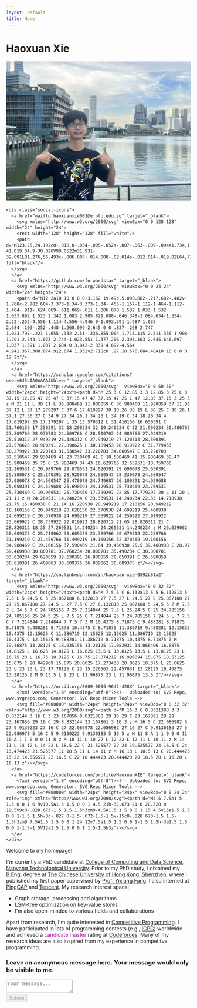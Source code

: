 ```yaml
---
layout: default
title: Home
---
```


# Haoxuan Xie

<div class="about-container">
  <div class="left-side">
    <img src="/assets/images/profile_photo.jpg" alt="Haoxuan Xie" class="profile-photo">
    
    <div class="social-icons">
      <a href="mailto:haoxuanxie001@e.ntu.edu.sg" target="_blank">
        <svg xmlns="http://www.w3.org/2000/svg" viewBox="0 0 128 128" width="24" height="24">
        <rect width="128" height="128" fill="white"/>
        <path d="M123.25,24.192c0-.018,0-.034-.005-.052s-.007-.063-.009-.094a1.734,1.734,0,0,0-.083-.408c-.006-.018,0-.037-.011-.055s-.01-.015-.013-.023a1.734,1.734,0,0,0-.227-.407c-.021-.028-.043-.053-.066-.08a1.755,1.755,0,0,0-.31-.294c-.012-.009-.022-.02-.034-.028a1.744,1.744,0,0,0-.414-.2c-.034-.012-.068-.022-.1-.032a1.733,1.733,0,0,0-.474-.073H6.5a1.733,1.733,0,0,0-.474.073c-.035.01-.068.02-.1.032a1.744,1.744,0,0,0-.414.2c-.012.008-.022.019-.034.028a1.755,1.755,0,0,0-.31.294c-.022.027-.045.052-.066.08a1.734,1.734,0,0,0-.227.407c0,.008-.01.015-.013.023s-.005.037-.011.055a1.734,1.734,0,0,0-.083.408c0,.032-.009.063-.009.094s-.005.034-.005.052v79.615c0,.023.006.045.007.068a1.737,1.737,0,0,0,.019.188c.008.051.015.1.027.152a1.74,1.74,0,0,0,.056.179c.017.047.033.094.054.139a1.729,1.729,0,0,0,.093.172c.024.04.048.081.075.119a1.743,1.743,0,0,0,.125.152c.033.036.066.072.1.106.021.019.037.042.059.061s.036.017.052.03a1.736,1.736,0,0,0,.452.263c.035.014.071.022.107.033a1.732,1.732,0,0,0,.488.085c.012,0,.023.006.035.006l.023,0H121.478l.023,0c.012,0,.023-.006.034-.006a1.732,1.732,0,0,0,.489-.085c.035-.011.07-.019.1-.033a1.736,1.736,0,0,0,.453-.263c.016-.013.036-.017.052-.03s.038-.042.059-.061c.036-.034.069-.069.1-.106a1.743,1.743,0,0,0,.125-.152c.027-.038.051-.078.075-.119a1.729,1.729,0,0,0,.093-.172c.021-.045.037-.092.054-.139a1.74,1.74,0,0,0,.056-.179c.012-.05.019-.1.027-.152a1.737,1.737,0,0,0,.019-.188c0-.023.007-.045.007-.068ZM45.8,60.316,62.858,74.993a1.751,1.751,0,0,0,2.283,0L82.2,60.316l35.512,41.741H10.289ZM8.25,99.052V28.007l34.9,30.026Zm76.6-41.019,34.9-30.026V99.052Zm31.931-32.091L81.276,56.493c-.006.005-.014.008-.02.014s-.012.014-.019.02L64,71.358,46.763,56.527c-.007-.006-.012-.014-.019-.02l-.02-.014L11.217,25.942Z" fill="black"/>
      </svg>
      </a>
      <a href="https://github.com/forwardstar" target="_blank">
        <svg xmlns="http://www.w3.org/2000/svg" viewBox="0 0 24 24" width="24" height="24">
        <path d="M12 2a10 10 0 0 0-3.162 19.49c.5.093.682-.217.682-.482v-1.768c-2.782.604-3.373-1.34-3.373-1.34-.455-1.157-1.112-1.464-1.112-1.464-.911-.624.069-.611.069-.611 1.006.070 1.532 1.033 1.532 1.033.892 1.523 2.342 1.083 2.905.829.088-.646.348-1.084.634-1.334-2.22-.252-4.556-1.114-4.556-4.946 0-1.093.391-1.987 1.035-2.684-.103-.252-.448-1.268.099-2.645 0 0 .837-.268 2.747 1.023.797-.221 1.655-.332 2.51-.336.855.004 1.713.115 2.511.336 1.908-1.291 2.744-1.023 2.744-1.023.551 1.377.206 2.393.103 2.645.646.697 1.037 1.591 1.037 2.684 0 3.842-2.339 4.692-4.564 4.941.357.308.674.912.674 1.832v2.718c0 .27.18.576.684.48A10 10 0 0 0 12 2z"/>
      </svg>
      </a>
      <a href="https://scholar.google.com/citations?user=0J5LIA0AAAAJ&hl=en" target="_blank">
        <svg xmlns="http://www.w3.org/2000/svg"  viewBox="0 0 50 50" width="24px" height="24px"><path d="M 25 3 C 12.85 3 3 12.85 3 25 C 3 37.15 12.85 47 25 47 C 37.15 47 47 37.15 47 25 C 47 12.85 37.15 3 25 3 z M 21 11 L 38 11 L 36.980469 11.880859 C 36.980469 11.920859 37 11.96 37 12 L 37 17.279297 C 37.6 17.619297 38 18.26 38 19 L 38 25 C 38 26.1 37.1 27 36 27 C 34.9 27 34 26.1 34 25 L 34 19 C 34 18.26 34.4 17.619297 35 17.279297 L 35 13.570312 L 31.410156 16.650391 C 31.760156 17.350391 32 18.200234 32 19.240234 C 32 21.960234 30.480703 23.309766 28.970703 24.509766 C 28.500703 24.989766 27.949219 25.510312 27.949219 26.320312 C 27.949219 27.120313 28.500391 27.570625 28.900391 27.890625 L 30.189453 28.919922 C 31.779453 30.279922 33.220703 31.530547 33.220703 34.060547 C 33.220703 37.510547 29.930469 41 23.730469 41 C 18.500469 41 15.980469 38.47 15.980469 35.75 C 15.980469 34.43 16.629766 32.559531 18.759766 31.269531 C 20.989766 29.879531 24.020391 29.690078 25.650391 29.580078 C 25.140391 28.920078 24.560547 28.230078 24.560547 27.080078 C 24.560547 26.470078 24.749687 26.100391 24.929688 25.650391 C 24.529688 25.690391 24.129531 25.730469 23.769531 25.730469 C 19.969531 25.730469 17.799297 22.85 17.779297 20 L 11 20 L 21 11 z M 24.269531 14.240234 C 23.339531 14.240234 22.33 14.710938 21.75 15.460938 C 21.14 16.220938 20.949219 17.210156 20.949219 18.160156 C 20.949219 20.620156 22.370938 24.699219 25.460938 24.699219 C 26.370938 24.699219 27.339922 24.259922 27.919922 23.669922 C 28.739922 22.819922 28.820312 21.65 28.820312 21 C 28.820312 18.35 27.269531 14.240234 24.269531 14.240234 z M 26.039062 30.609375 C 25.719062 30.609375 23.769766 30.679219 22.259766 31.199219 C 21.459766 31.499219 19.160156 32.370469 19.160156 34.980469 C 19.160156 37.590469 21.64 39.460938 25.5 39.460938 C 28.97 39.460938 30.800781 37.760234 30.800781 35.490234 C 30.800781 33.620234 29.620859 32.630391 26.880859 30.650391 C 26.590859 30.610391 26.409063 30.609375 26.039062 30.609375 z"/></svg>
      </a>
      <a href="https://cn.linkedin.com/in/haoxuan-xie-0592b61a2" target="_blank">
        <svg xmlns="http://www.w3.org/2000/svg"  viewBox="0 0 32 32" width="24px" height="24px"><path d="M 7.5 5 C 6.132813 5 5 6.132813 5 7.5 L 5 24.5 C 5 25.867188 6.132813 27 7.5 27 L 24.5 27 C 25.867188 27 27 25.867188 27 24.5 L 27 7.5 C 27 6.132813 25.867188 5 24.5 5 Z M 7.5 7 L 24.5 7 C 24.785156 7 25 7.214844 25 7.5 L 25 24.5 C 25 24.785156 24.785156 25 24.5 25 L 7.5 25 C 7.214844 25 7 24.785156 7 24.5 L 7 7.5 C 7 7.214844 7.214844 7 7.5 7 Z M 10.4375 8.71875 C 9.488281 8.71875 8.71875 9.488281 8.71875 10.4375 C 8.71875 11.386719 9.488281 12.15625 10.4375 12.15625 C 11.386719 12.15625 12.15625 11.386719 12.15625 10.4375 C 12.15625 9.488281 11.386719 8.71875 10.4375 8.71875 Z M 19.46875 13.28125 C 18.035156 13.28125 17.082031 14.066406 16.6875 14.8125 L 16.625 14.8125 L 16.625 13.5 L 13.8125 13.5 L 13.8125 23 L 16.75 23 L 16.75 18.3125 C 16.75 17.074219 16.996094 15.875 18.53125 15.875 C 20.042969 15.875 20.0625 17.273438 20.0625 18.375 L 20.0625 23 L 23 23 L 23 17.78125 C 23 15.226563 22.457031 13.28125 19.46875 13.28125 Z M 9 13.5 L 9 23 L 11.96875 23 L 11.96875 13.5 Z"/></svg>
      </a>
      <a href="https://orcid.org/0009-0006-9642-428X" target="_blank">
        <?xml version="1.0" encoding="utf-8"?><!-- Uploaded to: SVG Repo, www.svgrepo.com, Generator: SVG Repo Mixer Tools -->
        <svg fill="#000000" width="24px" height="24px" viewBox="0 0 32 32" xmlns="http://www.w3.org/2000/svg"><path d="M 16 3 C 8.8321388 3 3 8.832144 3 16 C 3 23.167856 8.8321388 29 16 29 C 23.167861 29 29 23.167856 29 16 C 29 8.832144 23.167861 3 16 3 z M 16 5 C 22.086982 5 27 9.9130223 27 16 C 27 22.086978 22.086982 27 16 27 C 9.9130183 27 5 22.086978 5 16 C 5 9.9130223 9.9130183 5 16 5 z M 11 8 A 1 1 0 0 0 11 10 A 1 1 0 0 0 11 8 z M 10 11 L 10 22 L 12 22 L 12 11 L 10 11 z M 14 11 L 14 12 L 14 22 L 18.5 22 C 21.525577 22 24 19.525577 24 16.5 C 24 13.474423 21.525577 11 18.5 11 L 14 11 z M 16 13 L 18.5 13 C 20.444423 13 22 14.555577 22 16.5 C 22 18.444423 20.444423 20 18.5 20 L 16 20 L 16 13 z"/></svg>
      </a>
      <a href="https://codeforces.com/profile/HaoxuanXIE" target="_blank">
        <?xml version="1.0" encoding="utf-8"?><!-- Uploaded to: SVG Repo, www.svgrepo.com, Generator: SVG Repo Mixer Tools -->
        <svg fill="#000000" width="24px" height="24px" viewBox="0 0 24 24" role="img" xmlns="http://www.w3.org/2000/svg"><path d="M4.5 7.5A1.5 1.5 0 0 1 6 9v10.5A1.5 1.5 0 0 1 4.5 21h-3C.673 21 0 20.328 0 19.5V9c0-.828.673-1.5 1.5-1.5h3zm9-4.5A1.5 1.5 0 0 1 15 4.5v15a1.5 1.5 0 0 1-1.5 1.5h-3c-.827 0-1.5-.672-1.5-1.5v-15c0-.828.673-1.5 1.5-1.5h3zm9 7.5A1.5 1.5 0 0 1 24 12v7.5a1.5 1.5 0 0 1-1.5 1.5h-3a1.5 1.5 0 0 1-1.5-1.5V12a1.5 1.5 0 0 1 1.5-1.5h3z"/></svg>
      </a>
    </div>
  </div>
  <div class="right-side">
    <p>Welcome to my homepage!</p>
    <p>I'm currently a PhD candidate at <a href="https://www.ntu.edu.sg/computing">College of Computing and Data Science</a>, <a href="https://www.ntu.edu.sg/">Nanyang Technological University</a>. Prior to my PhD study, I obtained my B.Eng. degree at <a href="https://www.cuhk.edu.cn">The Chinese University of Hong Kong, Shenzhen</a>, where I published my first paper supervised by <a href="https://fangyixiang.github.io/">Prof. Yixiang Fang</a>. I also interned at <a href="https://www.pingcap.com/">PingCAP</a> and <a href="https://www.tencent.com/">Tencent</a>. My research interest spans:
    <ul>
      <li>Graph storage, processing and algorithms</li>
      <li>LSM-tree optimization on key-value stores</li>
      <li>I'm also open-minded to various fields and collaborations</li>
    </ul>
    <p>Apart from research, I'm quite interested in <a href="https://cp-algorithms.com/index.html">Competitive Programming</a>. I have participated in lots of programming contests (e.g., <a href="https://news.icpc.global/">ICPC</a>) worldwide and achieved a <span style="color: #a0a;">candidate master</span> rating at <a href="https://codeforces.com/">Codeforces</a>. Many of my research ideas are also inspired from my experience in competitve programming.</p>
  </div>
</div>

<div class="hero">
  <div class="message-box">
    <h3>Leave an anonymous message here. Your message would only be visible to me.</h3>
    <form id="message-form" action="https://formspree.io/f/mpwadnky" method="POST">
      <textarea name="message" id="message-textarea" placeholder="Your message..." oninput="checkInput()"></textarea>
      <br>
      <button type="submit" id="submit-button" disabled>Submit</button>
    </form>
  </div>
</div>

<script>
    function checkInput() {
        var textarea = document.getElementById('message-textarea');
        var submitButton = document.getElementById('submit-button');
        if (textarea.value.trim() === '') {
            submitButton.disabled = true;
        } else {
            submitButton.disabled = false;
        }
    }

    // Call checkInput on page load in case there's pre-filled content
    window.onload = function() {
        checkInput();
    };
</script>
